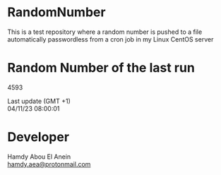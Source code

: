 # RandomNumber    
This is a test repository where a random number is pushed to a file automatically passwordless from a cron job in my Linux CentOS server    
# Random Number of the last run   
4593
      
Last update (GMT +1)    
04/11/23 08:00:01
# Developer    
Hamdy Abou El Anein   
hamdy.aea@protonmail.com

